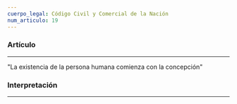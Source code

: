 ```yaml
---
cuerpo_legal: Código Civil y Comercial de la Nación
num_articulo: 19
---
```


### Artículo
---
"La existencia de la persona humana comienza con la concepción"

### Interpretación
---
